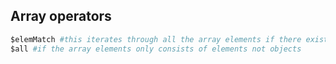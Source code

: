 ## Array operators

```python
$elemMatch #this iterates through all the array elements if there exist an object
$all #if the array elements only consists of elements not objects
```
